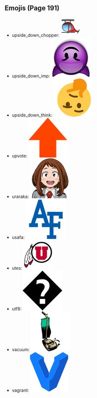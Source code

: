 
## Emojis (Page 191)

* upside_down_chopper: ![upside_down_chopper](output/upside_down_chopper.png)
* upside_down_imp: ![upside_down_imp](output/upside_down_imp.png)
* upside_down_think: ![upside_down_think](output/upside_down_think.png)
* upvote: ![upvote](output/upvote.png)
* uraraka: ![uraraka](output/uraraka.png)
* usafa: ![usafa](output/usafa.png)
* utes: ![utes](output/utes.png)
* utf8: ![utf8](output/utf8.png)
* vacuum: ![vacuum](output/vacuum.png)
* vagrant: ![vagrant](output/vagrant.png)
